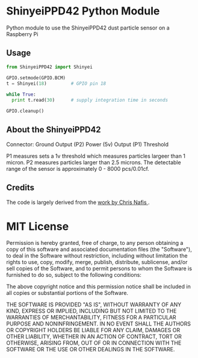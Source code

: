# ShinyeiPPD42 Python Module
Python module to use the ShinyeiPPD42 dust particle sensor on a Raspberry Pi

## Usage

```python
from ShinyeiPPD42 import Shinyei

GPIO.setmode(GPIO.BCM)  
t = Shinyei(18)         # GPIO pin 18
	
while True:
  print t.read(30)      # supply integration time in seconds

GPIO.cleanup()	
```
## About the ShinyeiPPD42

Connector:
Ground
Output (P2)
Power (5v)
Output (P1)
Threshold

P1 measures sets a 1v threshold which measures particles largeer than 1 micron.  P2 measures particles larger than 2.5 microns.  The detectable range of the sensor is approximately 0 - 8000 pcs/0.01cf.

## Credits
The code is largely derived from the [work by Chris Nafis ](http://www.howmuchsnow.com/arduino/airquality/grovedust/).

# MIT License

Permission is hereby granted, free of charge, to any person obtaining a copy
of this software and associated documentation files (the "Software"), to deal
in the Software without restriction, including without limitation the rights
to use, copy, modify, merge, publish, distribute, sublicense, and/or sell
copies of the Software, and to permit persons to whom the Software is
furnished to do so, subject to the following conditions:

The above copyright notice and this permission notice shall be included in all
copies or substantial portions of the Software.

THE SOFTWARE IS PROVIDED "AS IS", WITHOUT WARRANTY OF ANY KIND, EXPRESS OR
IMPLIED, INCLUDING BUT NOT LIMITED TO THE WARRANTIES OF MERCHANTABILITY,
FITNESS FOR A PARTICULAR PURPOSE AND NONINFRINGEMENT. IN NO EVENT SHALL THE
AUTHORS OR COPYRIGHT HOLDERS BE LIABLE FOR ANY CLAIM, DAMAGES OR OTHER
LIABILITY, WHETHER IN AN ACTION OF CONTRACT, TORT OR OTHERWISE, ARISING FROM,
OUT OF OR IN CONNECTION WITH THE SOFTWARE OR THE USE OR OTHER DEALINGS IN THE
SOFTWARE.

